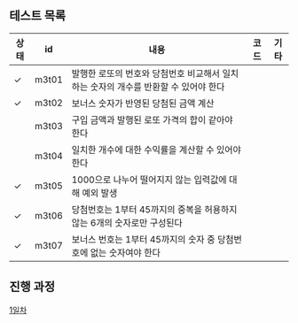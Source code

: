## 테스트 목록

| 상태  | id                                        | 내용                                                          | 코드                                                                                                                                                        |기타|
|-----|-------------------------------------------|-------------------------------------------------------------|-----------------------------------------------------------------------------------------------------------------------------------------------------------|---|
| ✓   | m3t01 | 발행한 로또의 번호와 당첨번호 비교해서 일치하는 숫자의 개수를 반환할 수 있어야 한다 | []()||
| ✓   | m3t02 | 보너스 숫자가 반영된 당첨된 금액 계산                     | []()||
|     | m3t03 | 구입 금액과 발행된 로또 가격의 합이 같아야 한다               | []()||
|     | m3t04 | 일치한 개수에 대한 수익률을 계산할 수 있어야 한다              | []()  ||
| ✓   | m3t05 | 1000으로 나누어 떨어지지 않는 입력값에 대해 예외 발생          | []()  ||
| ✓   | m3t06 | 당첨번호는 1부터 45까지의 중복을 허용하지 않는 6개의 숫자로만 구성된다 | []()  ||
| ✓   | m3t07 | 보너스 번호는 1부터 45까지의 숫자 중 당첨번호에 없는 숫자여야 한다   | []()  ||

## 진행 과정
[1일차](https://mingeun2154.github.io/wooteco/3rd-mission-1/)